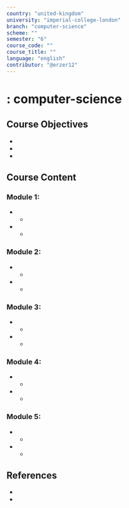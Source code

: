 ```yaml
---
country: "united-kingdom"
university: "imperial-college-london"
branch: "computer-science"
scheme: ""
semester: "6"
course_code: ""
course_title: ""
language: "english"
contributor: "@erzer12"
---
```

# : computer-science

## Course Objectives
* 
* 
* 

## Course Content
### Module 1: 
* 
  - 
* 
  - 

### Module 2: 
* 
  - 
* 
  - 

### Module 3: 
* 
  - 
* 
  - 

### Module 4: 
* 
  - 
* 
  - 

### Module 5: 
* 
  - 
* 
  - 

## References
* 
* 
